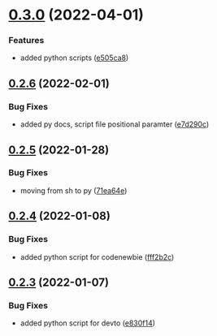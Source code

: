 # [0.3.0](https://github.com/Mr-Destructive/crossposter/compare/v0.2.6...v0.3.0) (2022-04-01)


### Features

* added python scripts ([e505ca8](https://github.com/Mr-Destructive/crossposter/commit/e505ca84585a66f8edb7bf768a696a7ae9f20768))



## [0.2.6](https://github.com/Mr-Destructive/crossposter/compare/v0.2.5...v0.2.6) (2022-02-01)


### Bug Fixes

* added py docs, script file positional paramter ([e7d290c](https://github.com/Mr-Destructive/crossposter/commit/e7d290c03c47c19ed817a2eae6d29fecc2132b32))



## [0.2.5](https://github.com/Mr-Destructive/crossposter/compare/v0.2.4...v0.2.5) (2022-01-28)


### Bug Fixes

* moving from sh to py ([71ea64e](https://github.com/Mr-Destructive/crossposter/commit/71ea64e23d4b3ad1851fa583ee42d6eca057986b))



## [0.2.4](https://github.com/Mr-Destructive/crossposter/compare/v0.2.3...v0.2.4) (2022-01-08)


### Bug Fixes

* added python script for codenewbie ([fff2b2c](https://github.com/Mr-Destructive/crossposter/commit/fff2b2c6f2784ea4743c03014f6281c729d5ea11))



## [0.2.3](https://github.com/Mr-Destructive/crossposter/compare/v0.2.2...v0.2.3) (2022-01-07)


### Bug Fixes

* added python script for devto ([e830f14](https://github.com/Mr-Destructive/crossposter/commit/e830f148f00f2b2cb54dd00530616400471c048f))



